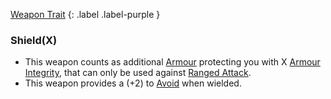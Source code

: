 
[Weapon Trait](Game/Core/Weapon-Traits)
{: .label .label-purple }

### Shield(X)
* This weapon counts as additional [Armour](Armour) protecting you with X [Armour Integrity](Game/Core/Armour#Armour%20Integrity), that can only be used against [Ranged Attack](Terminology#Ranged%20Attack).
* This weapon provides a (+2) to [Avoid](Reacting#Avoid) when wielded.